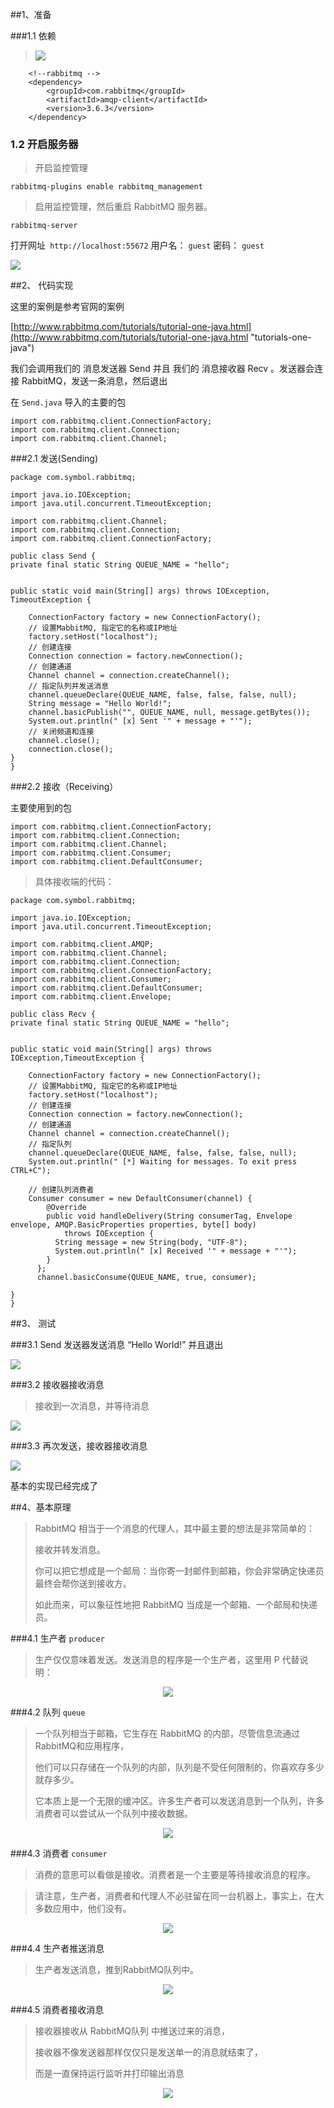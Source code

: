 ##1、准备

###1.1 依赖

> 
> ![](http://i.imgur.com/gSTjU1I.png)

		<!--rabbitmq -->
		<dependency>
			<groupId>com.rabbitmq</groupId>
			<artifactId>amqp-client</artifactId>
			<version>3.6.3</version>
		</dependency>


### 1.2 开启服务器


> 开启监控管理


    rabbitmq-plugins enable rabbitmq_management


> 启用监控管理，然后重启 RabbitMQ 服务器。 

    rabbitmq-server

打开网址` http://localhost:55672`
用户名： `guest`
密码： `guest`

![](http://i.imgur.com/HTTFvgW.png)

##2、	代码实现

这里的案例是参考官网的案例

[http://www.rabbitmq.com/tutorials/tutorial-one-java.html](http://www.rabbitmq.com/tutorials/tutorial-one-java.html "tutorials-one-java")

我们会调用我们的 消息发送器 Send 并且 我们的 消息接收器 Recv 。发送器会连接 RabbitMQ，发送一条消息，然后退出

在 `Send.java` 导入的主要的包

    import com.rabbitmq.client.ConnectionFactory;
    import com.rabbitmq.client.Connection;
    import com.rabbitmq.client.Channel;
    

###2.1 发送(Sending)

    package com.symbol.rabbitmq;
    
    import java.io.IOException;
    import java.util.concurrent.TimeoutException;
    
    import com.rabbitmq.client.Channel;
    import com.rabbitmq.client.Connection;
    import com.rabbitmq.client.ConnectionFactory;
    
    public class Send {   
    private final static String QUEUE_NAME = "hello";
    
    
    public static void main(String[] args) throws IOException, TimeoutException {
    	
        ConnectionFactory factory = new ConnectionFactory();
        // 设置MabbitMQ, 指定它的名称或IP地址
        factory.setHost("localhost");
        // 创建连接 
        Connection connection = factory.newConnection();
        // 创建通道 
        Channel channel = connection.createChannel();    
        // 指定队列并发送消息
        channel.queueDeclare(QUEUE_NAME, false, false, false, null);
        String message = "Hello World!";
        channel.basicPublish("", QUEUE_NAME, null, message.getBytes());
        System.out.println(" [x] Sent '" + message + "'");
        // 关闭频道和连接  
        channel.close();
        connection.close();
    }
    }


###2.2 接收（Receiving）

主要使用到的包

    import com.rabbitmq.client.ConnectionFactory;
    import com.rabbitmq.client.Connection;
    import com.rabbitmq.client.Channel;
    import com.rabbitmq.client.Consumer;
    import com.rabbitmq.client.DefaultConsumer;
    
> 
> 具体接收端的代码：
>


    package com.symbol.rabbitmq;
    
    import java.io.IOException;
    import java.util.concurrent.TimeoutException;
    
    import com.rabbitmq.client.AMQP;
    import com.rabbitmq.client.Channel;
    import com.rabbitmq.client.Connection;
    import com.rabbitmq.client.ConnectionFactory;
    import com.rabbitmq.client.Consumer;
    import com.rabbitmq.client.DefaultConsumer;
    import com.rabbitmq.client.Envelope;
    
    public class Recv {
    private final static String QUEUE_NAME = "hello";
    
    
    public static void main(String[] args) throws IOException,TimeoutException {
    	
        ConnectionFactory factory = new ConnectionFactory();
        // 设置MabbitMQ, 指定它的名称或IP地址
        factory.setHost("localhost");
        // 创建连接
        Connection connection = factory.newConnection();
        // 创建通道
        Channel channel = connection.createChannel();
        // 指定队列
        channel.queueDeclare(QUEUE_NAME, false, false, false, null);
        System.out.println(" [*] Waiting for messages. To exit press CTRL+C");
        
        // 创建队列消费者
        Consumer consumer = new DefaultConsumer(channel) {
            @Override
            public void handleDelivery(String consumerTag, Envelope envelope, AMQP.BasicProperties properties, byte[] body)
                throws IOException {
              String message = new String(body, "UTF-8");
              System.out.println(" [x] Received '" + message + "'");
            }
          };
          channel.basicConsume(QUEUE_NAME, true, consumer);
        
    }
    }
 

##3、	测试

###3.1  Send 发送器发送消息 “Hello World!” 并且退出

![](http://i.imgur.com/XC3WORD.png)


###3.2 接收器接收消息

> 接收到一次消息，并等待消息

![](http://i.imgur.com/ZCECj2P.png)

###3.3 再次发送，接收器接收消息

![](http://i.imgur.com/84ilQgE.png)

基本的实现已经完成了

##4、基本原理

> RabbitMQ 相当于一个消息的代理人，其中最主要的想法是非常简单的：
> 
> 接收并转发消息。
> 
> 你可以把它想成是一个邮局：当你寄一封邮件到邮箱，你会非常确定快递员最终会帮你送到接收方。
> 
> 如此而来，可以象征性地把 RabbitMQ 当成是一个邮箱、一个邮局和快递员。

###4.1 生产者 `producer`
> 
> 生产仅仅意味着发送。发送消息的程序是一个生产者，这里用 P 代替说明：
<div align="center">
<img src="http://i.imgur.com/R48K9Dd.png" />
</div>

###4.2 队列 `queue` 

> 一个队列相当于邮箱，它生存在 RabbitMQ 的内部，尽管信息流通过RabbitMQ和应用程序，
> 
> 他们可以只存储在一个队列的内部，队列是不受任何限制的，你喜欢存多少就存多少。
> 
> 它本质上是一个无限的缓冲区。许多生产者可以发送消息到一个队列，许多消费者可以尝试从一个队列中接收数据。



<div align="center">
<img src="http://i.imgur.com/VNt6pEc.png" />
</div>

###4.3 消费者 `consumer` 


> 消费的意思可以看做是接收。消费者是一个主要是等待接收消息的程序。

> 请注意，生产者，消费者和代理人不必驻留在同一台机器上，事实上，在大多数应用中，他们没有。

<div align="center">
<img src="http://i.imgur.com/mw1725b.png" />
</div>

###4.4 生产者推送消息

> 生产者发送消息，推到RabbitMQ队列中。
<div align="center">
<img src="http://i.imgur.com/6PROpWT.png" />
</div>

###4.5 消费者接收消息

> 接收器接收从 RabbitMQ队列 中推送过来的消息，
> 
> 接收器不像发送器那样仅仅只是发送单一的消息就结束了，
> 
> 而是一直保持运行监听并打印输出消息

<div align="center">
<img src="http://i.imgur.com/AtlMbls.png" />
</div>

